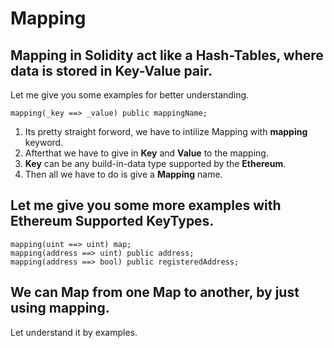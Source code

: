 # Mapping

## Mapping in **Solidity** act like a **Hash-Tables**, where data is stored in **Key-Value** pair.

Let me give you some examples for better understanding.

```solidity
mapping(_key ==> _value) public mappingName;
```

1. Its pretty straight forword, we have to intilize Mapping with **mapping** keyword.
2. Afterthat we have to give in **Key** and **Value** to the mapping.
3. **Key** can be any build-in-data type supported by the **Ethereum**.
4. Then all we have to do is give a **Mapping** name.

## Let me give you some more examples with Ethereum Supported KeyTypes.

```solidity
mapping(uint ==> uint) map;
mapping(address ==> uint) public address;
mapping(address ==> bool) public registeredAddress;
```

## We can Map from one Map to another, by just using **mapping**.

Let understand it by examples.

```solidity

```
